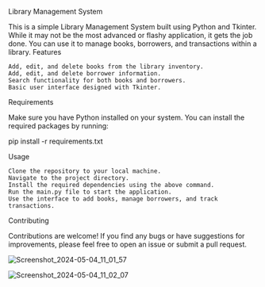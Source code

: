 Library Management System

This is a simple Library Management System built using Python and Tkinter. While it may not be the most advanced or flashy application, it gets the job done. You can use it to manage books, borrowers, and transactions within a library. 
Features

    Add, edit, and delete books from the library inventory.
    Add, edit, and delete borrower information.
    Search functionality for both books and borrowers.
    Basic user interface designed with Tkinter.

Requirements

Make sure you have Python installed on your system. You can install the required packages by running:

pip install -r requirements.txt

Usage

    Clone the repository to your local machine.
    Navigate to the project directory.
    Install the required dependencies using the above command.
    Run the main.py file to start the application.
    Use the interface to add books, manage borrowers, and track transactions.
    
Contributing

Contributions are welcome! If you find any bugs or have suggestions for improvements, please feel free to open an issue or submit a pull request.


![Screenshot_2024-05-04_11_01_57](https://github.com/VenomRay/Liibrary-Management/assets/153441206/d83554a1-2c4e-4f4a-aeb5-ea21d57cc3e1)

![Screenshot_2024-05-04_11_02_07](https://github.com/VenomRay/Liibrary-Management/assets/153441206/0626b7d6-6573-4a0c-9ca1-03f8971624da)
